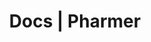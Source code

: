 ---
title: Docs | Pharmer
description: pharmer Docs
menu:
  product_pharmer_0.2.0:
    identifier: getting-started
    name: Getting Started
    weight: 10
left_menu: product_pharmer_0.2.0
---